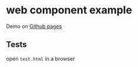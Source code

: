 # web component example

Demo on [Github pages](https://axelhodler.github.io/webcomponent/)

## Tests

open `test.html` in a browser
